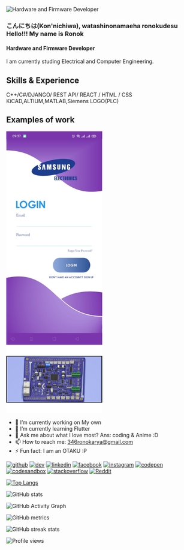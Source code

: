 ![Hardware and Firmware Developer](https://media-exp1.licdn.com/dms/image/C5616AQGv61gkc9amSw/profile-displaybackgroundimage-shrink_200_800/0/1591291597892?e=1623283200&v=beta&t=dGIgmsadaOnbj4EtDvDbwZbt265E7eRNZUT6XG_tEj4)

### こんにちは(Kon'nichiwa), watashinonamaeha ronokudesu Hello!!! My name is **Ronok**
#### Hardware and Firmware Developer


I am currently studing Electrical and Computer Engineering.

## Skills & Experience
C++/C#/DJANGO/ REST API/ REACT / HTML / CSS\
KiCAD,ALTIUM,MATLAB,Siemens LOGO(PLC)

## Examples of work
<img src="https://github.com/ronok-shahariar/ronok-shahariar/blob/main/IoT%20based%20mobile%20app.gif" width="256" />
<img src="https://github.com/ronok-shahariar/ronok-shahariar/blob/main/hardware%20projects.gif" width="256" />


- 🔭 I’m currently working on My own 
- 🌱 I’m currently learning Flutter 
- 💬 Ask me about what I love most? Ans: coding & Anime :D 
- 📫 How to reach me: 346ronokarya@gmail.com 
- ⚡ Fun fact: I am an OTAKU :P 


[<img src='https://cdn.jsdelivr.net/npm/simple-icons@3.0.1/icons/github.svg' alt='github' height='40'>](https://github.com/ronok-shahariar)  [<img src='https://cdn.jsdelivr.net/npm/simple-icons@3.0.1/icons/dev-dot-to.svg' alt='dev' height='40'>](https://dev.to/ronok-shaharia)  [<img src='https://cdn.jsdelivr.net/npm/simple-icons@3.0.1/icons/linkedin.svg' alt='linkedin' height='40'>](https://www.linkedin.com/in/MD-Shahariar-Hasan-Ronok/)  [<img src='https://cdn.jsdelivr.net/npm/simple-icons@3.0.1/icons/facebook.svg' alt='facebook' height='40'>](https://www.facebook.com/ronok-shahariar)  [<img src='https://cdn.jsdelivr.net/npm/simple-icons@3.0.1/icons/instagram.svg' alt='instagram' height='40'>](https://www.instagram.com/ronokarya_46/)  [<img src='https://cdn.jsdelivr.net/npm/simple-icons@3.0.1/icons/codepen.svg' alt='codepen' height='40'>](https://codepen.io/ronok-shahariar)  [<img src='https://cdn.jsdelivr.net/npm/simple-icons@3.0.1/icons/codesandbox.svg' alt='codesandbox' height='40'>](https://codesandbox.io/u/ronok-shahariar)  [<img src='https://cdn.jsdelivr.net/npm/simple-icons@3.0.1/icons/stackoverflow.svg' alt='stackoverflow' height='40'>](https://stackoverflow.com/users/Ronok-Arya)  [<img src='https://cdn.jsdelivr.net/npm/simple-icons@3.0.1/icons/reddit.svg' alt='Reddit' height='40'>](https://www.reddit.com/user/ronok_46)  

[![Top Langs](https://github-readme-stats.vercel.app/api/top-langs/?username=ronok-shahariar)](https://github.com/anuraghazra/github-readme-stats)

![GitHub stats](https://github-readme-stats.vercel.app/api?username=ronok-shahariar&show_icons=true&count_private=true)  

![GitHub Activity Graph](https://activity-graph.herokuapp.com/graph?username=ronok-shahariar)  

![GitHub metrics](https://metrics.lecoq.io/ronok-shahariar)  

![GitHub streak stats](https://github-readme-streak-stats.herokuapp.com/?user=ronok-shahariar)  

![Profile views](https://gpvc.arturio.dev/ronok-shahariar)  

